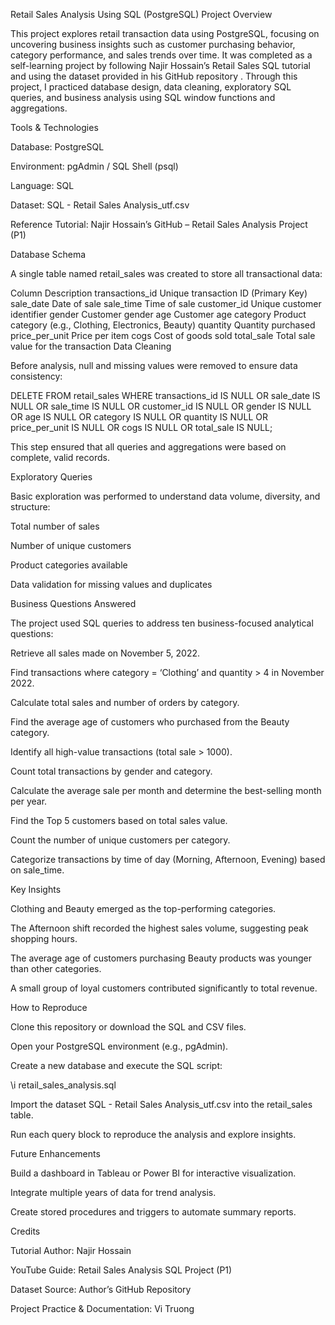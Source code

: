 Retail Sales Analysis Using SQL (PostgreSQL)
Project Overview

This project explores retail transaction data using PostgreSQL, focusing on uncovering business insights such as customer purchasing behavior, category performance, and sales trends over time.
It was completed as a self-learning project by following Najir Hossain’s Retail Sales SQL tutorial
 and using the dataset provided in his GitHub repository
.
Through this project, I practiced database design, data cleaning, exploratory SQL queries, and business analysis using SQL window functions and aggregations.

Tools & Technologies

Database: PostgreSQL

Environment: pgAdmin / SQL Shell (psql)

Language: SQL

Dataset: SQL - Retail Sales Analysis_utf.csv

Reference Tutorial: Najir Hossain’s GitHub – Retail Sales Analysis Project (P1)

Database Schema

A single table named retail_sales was created to store all transactional data:

Column	Description
transactions_id	Unique transaction ID (Primary Key)
sale_date	Date of sale
sale_time	Time of sale
customer_id	Unique customer identifier
gender	Customer gender
age	Customer age
category	Product category (e.g., Clothing, Electronics, Beauty)
quantity	Quantity purchased
price_per_unit	Price per item
cogs	Cost of goods sold
total_sale	Total sale value for the transaction
Data Cleaning

Before analysis, null and missing values were removed to ensure data consistency:

DELETE FROM retail_sales
WHERE transactions_id IS NULL
   OR sale_date IS NULL
   OR sale_time IS NULL
   OR customer_id IS NULL
   OR gender IS NULL
   OR age IS NULL
   OR category IS NULL
   OR quantity IS NULL
   OR price_per_unit IS NULL
   OR cogs IS NULL
   OR total_sale IS NULL;


This step ensured that all queries and aggregations were based on complete, valid records.

Exploratory Queries

Basic exploration was performed to understand data volume, diversity, and structure:

Total number of sales

Number of unique customers

Product categories available

Data validation for missing values and duplicates

Business Questions Answered

The project used SQL queries to address ten business-focused analytical questions:

Retrieve all sales made on November 5, 2022.

Find transactions where category = ‘Clothing’ and quantity > 4 in November 2022.

Calculate total sales and number of orders by category.

Find the average age of customers who purchased from the Beauty category.

Identify all high-value transactions (total sale > 1000).

Count total transactions by gender and category.

Calculate the average sale per month and determine the best-selling month per year.

Find the Top 5 customers based on total sales value.

Count the number of unique customers per category.

Categorize transactions by time of day (Morning, Afternoon, Evening) based on sale_time.

Key Insights

Clothing and Beauty emerged as the top-performing categories.

The Afternoon shift recorded the highest sales volume, suggesting peak shopping hours.

The average age of customers purchasing Beauty products was younger than other categories.

A small group of loyal customers contributed significantly to total revenue.

How to Reproduce

Clone this repository or download the SQL and CSV files.

Open your PostgreSQL environment (e.g., pgAdmin).

Create a new database and execute the SQL script:

\i retail_sales_analysis.sql


Import the dataset SQL - Retail Sales Analysis_utf.csv into the retail_sales table.

Run each query block to reproduce the analysis and explore insights.

Future Enhancements

Build a dashboard in Tableau or Power BI for interactive visualization.

Integrate multiple years of data for trend analysis.

Create stored procedures and triggers to automate summary reports.

Credits

Tutorial Author: Najir Hossain

YouTube Guide: Retail Sales Analysis SQL Project (P1)

Dataset Source: Author’s GitHub Repository

Project Practice & Documentation: Vi Truong
